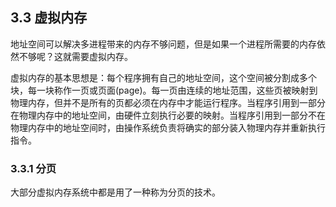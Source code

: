 ## 3.3 虚拟内存

地址空间可以解决多进程带来的内存不够问题，但是如果一个进程所需要的内存依然不够呢？这就需要虚拟内存。

虚拟内存的基本思想是：每个程序拥有自己的地址空间，这个空间被分割成多个块，每一块称作一页或页面(page)。每一页由连续的地址范围，这些页被映射到物理内存，但并不是所有的页都必须在内存中才能运行程序。当程序引用到一部分在物理内存中的地址空间，由硬件立刻执行必要的映射。当程序引用到一部分不在物理内存中的地址空间时，由操作系统负责将确实的部分装入物理内存并重新执行指令。

### 3.3.1 分页

大部分虚拟内存系统中都是用了一种称为分页的技术。